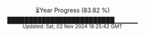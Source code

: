 <p align="center">
⏳Year Progress (83.82 %) <br>
█████████████████████████▁▁▁▁▁ <br>
<sub>Updated: Sat, 02 Nov 2024 18:25:42 GMT</sub>
</p>

